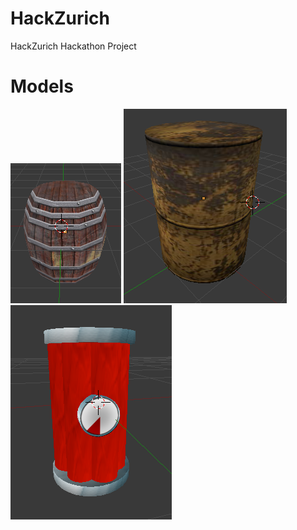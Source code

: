 HackZurich
==========

HackZurich Hackathon Project
# Models
![Barrel 1](assets/models/barrel1-preview.png?raw=true)
![Barrel 2](assets/models/barrel2-preview.png?raw=true)
![Dynamite](assets/models/dynamite-preview.png?raw=true)
